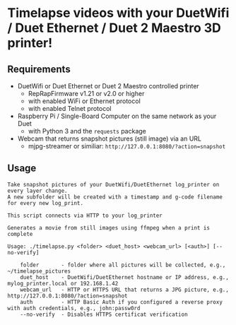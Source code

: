 # Timelapse videos with your DuetWifi / Duet Ethernet / Duet 2 Maestro 3D printer!

## Requirements

  * DuetWifi or Duet Ethernet or Duet 2 Maestro controlled printer
    - RepRapFirmware v1.21 or v2.0 or higher
    - with enabled WiFi or Ethernet protocol
    - with enabled Telnet protocol
  * Raspberry Pi / Single-Board Computer on the same network as your Duet
    - with Python 3 and the `requests` package
  * Webcam that returns snapshot pictures (still image) via an URL
    - mjpg-streamer or similiar: `http://127.0.0.1:8080/?action=snapshot`

## Usage
```
Take snapshot pictures of your DuetWifi/DuetEthernet log_printer on every layer change.
A new subfolder will be created with a timestamp and g-code filename for every new log_print.

This script connects via HTTP to your log_printer

Generates a movie from still images using ffmpeg when a print is complete

Usage: ./timelapse.py <folder> <duet_host> <webcam_url> [<auth>] [--no-verify]

    folder       - folder where all pictures will be collected, e.g., ~/timelapse_pictures
    duet_host    - DuetWifi/DuetEthernet hostname or IP address, e.g., mylog_printer.local or 192.168.1.42
    webcam_url   - HTTP or HTTPS URL that returns a JPG picture, e.g., http://127.0.0.1:8080/?action=snapshot
    auth         - HTTP Basic Auth if you configured a reverse proxy with auth credentials, e.g., john:passw0rd
    --no-verify  - Disables HTTPS certificat verification
```
